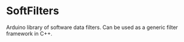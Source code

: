 # SoftFilters
Arduino library of software data filters.  Can be used as a generic filter framework in C++.
